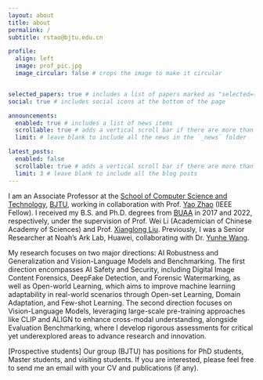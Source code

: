 ```yaml
---
layout: about
title: about
permalink: /
subtitle: rstao@bjtu.edu.cn

profile:
  align: left
  image: prof_pic.jpg
  image_circular: false # crops the image to make it circular


selected_papers: true # includes a list of papers marked as "selected={true}"
social: true # includes social icons at the bottom of the page

announcements:
  enabled: true # includes a list of news items
  scrollable: true # adds a vertical scroll bar if there are more than 3 news items
  limit: # leave blank to include all the news in the `_news` folder

latest_posts:
  enabled: false
  scrollable: true # adds a vertical scroll bar if there are more than 3 new posts items
  limit: 3 # leave blank to include all the blog posts
---
```


I am an Associate Professor at the [School of Computer Science and Technology](https://cs.bjtu.edu.cn), [BJTU](https://www.bjtu.edu.cn), working in collaboration with Prof. [Yao Zhao](https://scholar.google.com/citations?user=474TbQYAAAAJ&hl=zh-CN) (IEEE Fellow). I received my B.S. and Ph.D. degrees from [BUAA](https://www.buaa.edu.cn/) in 2017 and 2022, respectively, under the supervision of Prof. Wei Li (Academician of Chinese Academy of Sciences) and Prof. [Xianglong Liu](https://xlliu-beihang.github.io/). Previously, I was a Senior Researcher at Noah’s Ark Lab, Huawei, collaborating with Dr. [Yunhe Wang](https://scholar.google.com.hk/citations?user=isizOkYAAAAJ&hl=zh-CN).

My research focuses on two major directions: AI Robustness and Generalization and Vision-Language Models and Benchmarking. The first direction encompasses AI Safety and Security, including Digital Image Content Forensics, DeepFake Detection, and Forensic Watermarking, as well as Open-world Learning, which aims to improve machine learning adaptability in real-world scenarios through Open-set Learning, Domain Adaptation, and Few-shot Learning. The second direction focuses on Vision-Language Models, leveraging large-scale pre-training approaches like CLIP and ALIGN to enhance cross-modal understanding, alongside Evaluation Benchmarking, where I develop rigorous assessments for critical yet underexplored areas to advance research and innovation.

[Prospective students] Our group (BJTU) has positions for PhD students, Master students, and visiting students. If you are interested, please feel free to send me an email with your CV and publications (if any).
